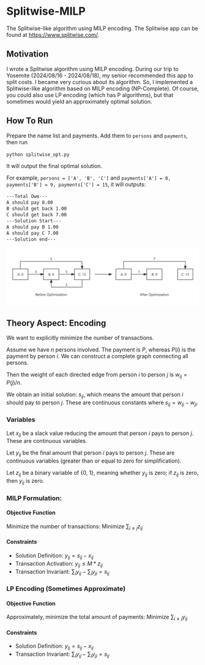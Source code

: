 # Splitwise-MILP
The Splitwise-like algorithm using MILP encoding. The Splitwise app can be found at https://www.splitwise.com/.

## Motivation
I wrote a Splitwise algorithm using MILP encoding. During our trip to Yosemite (2024/08/16 - 2024/08/18), my senior recommended this app to split costs. I became very curious about its algorithm. So, I implemented a Splitwise-like algorithm based on MILP encoding (NP-Complete). Of course, you could also use LP encoding (which has P algorithms), but that sometimes would yield an approximately optimal solution.

## How To Run

Prepare the name list and payments. Add them to `persons` and `payments`, then run

`python splitwise_opt.py`

It will output the final optimal solution.

For example, `persons = ['A', 'B', 'C']` and `payments['A'] = 0, payments['B'] = 9, payments['C'] = 15`, it will outputs:
```
---Total Owe---
A should pay 8.00
B should get back 1.00
C should get back 7.00
---Solution Start---
A should pay B 1.00
A should pay C 7.00
---Solution end---
```

![splitwise](./splitwise-all.png "Splitwise via MILP")


## Theory Aspect: Encoding
We want to explicitly minimize the number of transactions. 

Assume we have $n$ persons involved. The payment is $P$, whereas $P(i)$ is the payment by person $i$. We can construct a complete graph connecting all persons. 

Then the weight of each directed edge from person $i$ to person $j$ is $w_{ij} = P(j) / n$.

We obtain an initial solution: $s_{ij}$, which means the amount that person $i$ should pay to person $j$. These are continuous constants where $s_{ij} = w_{ij}-w_{ji}$.

### Variables

Let $x_{ij}$ be a slack value reducing the amount that person $i$ pays to person $j$. These are continuous variables.

Let $y_{ij}$ be the final amount that person $i$ pays to person $j$. These are continuous variables (greater than or equal to zero for simplification).

Let $z_{ij}$ be a binary variable of {0, 1}, meaning whether $y_{ij}$ is zero; if $z_{ij}$ is zero, then $y_{ij}$ is zero.

### MILP Formulation:

#### Objective Function
Minimize the number of transactions: $\text{Minimize } \sum_{i \neq j} z_{ij}$

#### Constraints
- Solution Definition: $y_{ij} = s_{ij} - x_{ij}$
- Transaction Activation: $y_{ij} \leq M * z_{ij}$
- Transaction Invariant: $\sum_{i} y_{ij} - \sum_{i} y_{ji} = s_{ij}$

### LP Encoding (Sometimes Approximate)

#### Objective Function
Approximately, minimize the total amount of payments: $\text{Minimize } \sum_{i \neq j} y_{ij}$

#### Constraints
- Solution Definition: $y_{ij} = s_{ij} - x_{ij}$
- Transaction Invariant: $\sum_{i} y_{ij} - \sum_{i} y_{ji} = s_{ij}$
